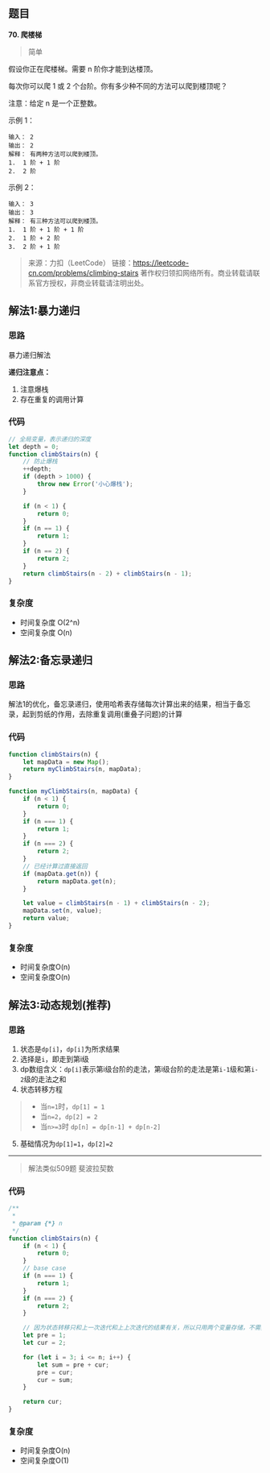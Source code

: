 ## 题目
**70. 爬楼梯**
>简单

假设你正在爬楼梯。需要 n 阶你才能到达楼顶。

每次你可以爬 1 或 2 个台阶。你有多少种不同的方法可以爬到楼顶呢？

注意：给定 n 是一个正整数。

示例 1：
```
输入： 2
输出： 2
解释： 有两种方法可以爬到楼顶。
1.  1 阶 + 1 阶
2.  2 阶
```
示例 2：
```
输入： 3
输出： 3
解释： 有三种方法可以爬到楼顶。
1.  1 阶 + 1 阶 + 1 阶
2.  1 阶 + 2 阶
3.  2 阶 + 1 阶
```
>来源：力扣（LeetCode）
链接：https://leetcode-cn.com/problems/climbing-stairs
著作权归领扣网络所有。商业转载请联系官方授权，非商业转载请注明出处。
## 解法1:暴力递归

### 思路
暴力递归解法

**递归注意点：**
1. 注意爆栈
2. 存在重复的调用计算

### 代码
```javascript
// 全局变量，表示递归的深度
let depth = 0; 
function climbStairs(n) {
    // 防止爆栈
    ++depth;
    if (depth > 1000) {
        throw new Error('小心爆栈');
    }

    if (n < 1) {
        return 0;
    }
    if (n == 1) {
        return 1;
    }
    if (n == 2) {
        return 2;
    }
    return climbStairs(n - 2) + climbStairs(n - 1);
}
```

### 复杂度
* 时间复杂度 O(2^n)
* 空间复杂度 O(n)

## 解法2:备忘录递归

### 思路
解法1的优化，备忘录递归，使用哈希表存储每次计算出来的结果，相当于备忘录，起到剪纸的作用，去除重复调用(重叠子问题)的计算

### 代码
```javascript
function climbStairs(n) {
    let mapData = new Map();
    return myClimbStairs(n, mapData); 
}

function myClimbStairs(n, mapData) {
    if (n < 1) {
        return 0;
    }
    if (n === 1) {
        return 1;
    }
    if (n === 2) {
        return 2;
    }
    // 已经计算过直接返回
    if (mapData.get(n)) {
        return mapData.get(n);
    }

    let value = climbStairs(n - 1) + climbStairs(n - 2);
    mapData.set(n, value);
    return value;
}
```
### 复杂度
 * 时间复杂度O(n)
 * 空间复杂度O(n)


## 解法3:动态规划(推荐)

### 思路
1. 状态是`dp[i]`，`dp[i]`为所求结果
2. 选择是`i`，即走到第i级
3. dp数组含义：`dp[i]`表示第i级台阶的走法，第i级台阶的走法是第`i-1`级和第`i-2`级的走法之和
4. 状态转移方程
>* 当`n=1`时，`dp[1] = 1`
>* 当`n=2`，`dp[2] = 2`
>* 当`n>=3`时 `dp[n] = dp[n-1] + dp[n-2]`
5. 基础情况为`dp[1]=1`，`dp[2]=2`
---

>解法类似509题 斐波拉契数

### 代码
```javascript
/** 
 * 
 * @param {*} n 
 */
function climbStairs(n) {
    if (n < 1) {
        return 0;
    }
    // base case
    if (n === 1) {
        return 1;
    }
    if (n === 2) {
        return 2;
    }

    // 因为状态转移只和上一次迭代和上上次迭代的结果有关，所以只用两个变量存储，不需要用数组，减少了空间
    let pre = 1;
    let cur = 2;

    for (let i = 3; i <= n; i++) {
        let sum = pre + cur;
        pre = cur;
        cur = sum;
    }

    return cur;
}
```
### 复杂度
* 时间复杂度O(n)
* 空间复杂度O(1)